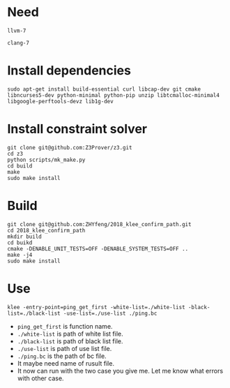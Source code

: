 # Need

`llvm-7`

`clang-7`

# Install dependencies
```
sudo apt-get install build-essential curl libcap-dev git cmake libncurses5-dev python-minimal python-pip unzip libtcmalloc-minimal4 libgoogle-perftools-devz lib1g-dev

```

# Install constraint solver
```
git clone git@github.com:Z3Prover/z3.git
cd z3
python scripts/mk_make.py
cd build
make
sudo make install
```

# Build
```
git clone git@github.com:ZHYfeng/2018_klee_confirm_path.git
cd 2018_klee_confirm_path
mkdir build
cd buikd
cmake -DENABLE_UNIT_TESTS=OFF -DENABLE_SYSTEM_TESTS=OFF ..
make -j4
sudo make install
```

# Use
```
klee -entry-point=ping_get_first -white-list=./white-list -black-list=./black-list -use-list=./use-list ./ping.bc
```

+ `ping_get_first` is function name.
+ `./white-list` is path of white list file.
+ `./black-list` is path of black list file.
+ `./use-list` is path of use list file.
+ `./ping.bc` is the path of bc file.
+ It maybe need name of rusult file.
+ It now can run with the two case you give me. Let me know what errors with other case.